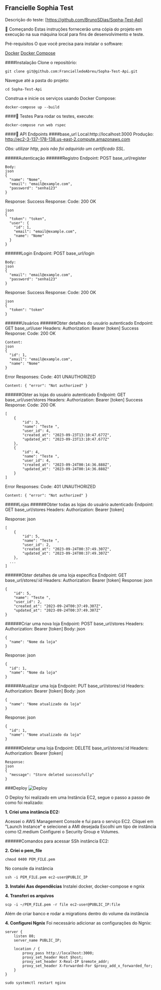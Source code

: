 
## Francielle Sophia Test

Descrição do teste: [https://github.com/BrunoSDias/Sopha-Test-Api]

🚀 Começando
Estas instruções fornecerão uma cópia do projeto em execução na sua máquina local para fins de desenvolvimento e teste.

Pré-requisitos
O que você precisa para instalar o software:

[Docker](https://www.docker.com/)
[Docker Compose](https://docs.docker.com/compose/)

####Instalação
Clone o repositório:
```
git clone git@github.com:FrancielledeAbreu/Sopha-Test-Api.git
```
Navegue até a pasta do projeto:
```
cd Sopha-Test-Api
```
Construa e inicie os serviços usando Docker Compose:
```
docker-compose up --build
```

####🧪 Testes
Para rodar os testes, execute:
```
docker-compose run web rspec
```
####📌 API Endpoints
####base_url
Local:http://localhost:3000
Produção: http://ec2-3-137-178-138.us-east-2.compute.amazonaws.com

*Obs: utilizar http, pois não foi adquirido um certificado SSL.*

#####Autenticação
######Registro
Endpoint: POST base_url/register

```
Body:
json
{
  "name": "Nome",
  "email": "email@example.com",
  "password": "senha123"
}
```
Response:
Success Response:
Code: 200 OK
```
json
{
  "token": "token",
  "user": {
    "id": 1,
    "email": "email@example.com",
    "name": "Nome"
  }
}
```
######Login
Endpoint: POST base_url/login
```
Body:
json
{
  "email": "email@example.com",
  "password": "senha123"
}
```
Response:
Success Response:
Code: 200 OK
```
json
{
  "token": "token"
}
```
######Usuários
######Obter detalhes do usuário autenticado
Endpoint: GET base_url/user
Headers: Authorization: Bearer [token]
Success Response:
Code: 200 OK
```
Content:
json
{
  "id": 1,
  "email": "email@example.com",
  "name": "Nome"
}
```
Error Responses:
Code: 401 UNAUTHORIZED
```
Content: { "error": "Not authorized" }
```

######Obter as lojas do usuário autenticado
Endpoint: GET base_url/user/stores
Headers: Authorization: Bearer [token]
Success Response:
Code: 200 OK
```
[
	{
		"id": 3,
		"name": "Teste ",
		"user_id": 4,
		"created_at": "2023-09-23T13:10:47.677Z",
		"updated_at": "2023-09-23T13:10:47.677Z"
	},
	{
		"id": 4,
		"name": "Teste ",
		"user_id": 4,
		"created_at": "2023-09-24T00:14:36.888Z",
		"updated_at": "2023-09-24T00:14:36.888Z"
	}
]
```
Error Responses:
Code: 401 UNAUTHORIZED
```
Content: { "error": "Not authorized" }
```
#####Lojas
######Obter todas as lojas do usuário autenticado
Endpoint: GET base_url/stores
Headers: Authorization: Bearer [token]

Response:
json
```
[
	{
		"id": 5,
		"name": "Teste ",
		"user_id": 2,
		"created_at": "2023-09-24T00:37:49.307Z",
		"updated_at": "2023-09-24T00:37:49.307Z"
	},
  ...
]
```
######Obter detalhes de uma loja específica
Endpoint: GET base_url/stores/:id
Headers: Authorization: Bearer [token]
Response:
json
```
{
	"id": 5,
	"name": "Teste ",
	"user_id": 2,
	"created_at": "2023-09-24T00:37:49.307Z",
	"updated_at": "2023-09-24T00:37:49.307Z"
}
```
######Criar uma nova loja
Endpoint: POST base_url/stores
Headers: Authorization: Bearer [token]
Body:
json
```
{
  "name": "Nome da loja"
}
```
Response:
json
```
{
  "id": 1,
  "name": "Nome da loja"
}
```
######Atualizar uma loja
Endpoint: PUT base_url/stores/:id
Headers: Authorization: Bearer [token]
Body:
json
```
{
  "name": "Nome atualizado da loja"
}
```
Response:
json
```
{
  "id": 1,
  "name": "Nome atualizado da loja"
}
```
######Deletar uma loja
Endpoint: DELETE base_url/stores/:id
Headers: Authorization: Bearer [token]
```
Response:
json
{
  "message": "Store deleted successfully"
}
```

###Deploy   ![Deploy](https://img.shields.io/badge/Deploy-success-brightgreen)

O Deploy foi realizado em uma Instância EC2, segue o passo a passo de como foi realizado:

**1. Criei uma instância EC2:**

Acessei o AWS Management Console e fui para o serviço EC2.
Cliquei em "Launch Instance" e selecionei a AMI desejada
Escolhi um tipo de instância como t2.medium
Configurei o Security Group e Volumes.

######Comandos para acessar SSh instância EC2:

**2. Criei o pem_file**
```
chmod 0400 PEM_FILE.pem
```

No console da instância
```
ssh -i PEM_FILE.pem ec2-user@PUBLIC_IP
```

**3. Instalei Aas dependêcias**
Instalei docker, docker-compose e ngnix

**4. Transferi os arquivos**
```
scp -i ~/PEM_FILE.pem -r file ec2-user@PUBLIC_IP:file
```

Além de criar banco e rodar a migrations dentro do volume da instância

**4. Configurei Ngnix**
Foi necessário adicionar as configurações do Ngnix:
```
server {
    listen 80;
    server_name PUBLIC_IP;

    location / {
        proxy_pass http://localhost:3000;
        proxy_set_header Host $host;
        proxy_set_header X-Real-IP $remote_addr;
        proxy_set_header X-Forwarded-For $proxy_add_x_forwarded_for;
    }
}
```
```
sudo systemctl restart nginx
```

